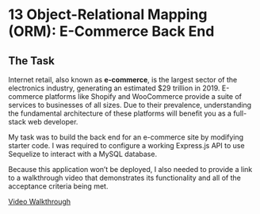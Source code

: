 # 13 Object-Relational Mapping (ORM): E-Commerce Back End

## The Task

Internet retail, also known as **e-commerce**, is the largest sector of the electronics industry, generating an estimated $29 trillion in 2019. E-commerce platforms like Shopify and WooCommerce provide a suite of services to businesses of all sizes. Due to their prevalence, understanding the fundamental architecture of these platforms will benefit you as a full-stack web developer.

My task was to build the back end for an e-commerce site by modifying starter code. I was required to configure a working Express.js API to use Sequelize to interact with a MySQL database.

Because this application won’t be deployed, I also needed to provide a link to a walkthrough video that demonstrates its functionality and all of the acceptance criteria being met. 

[Video Walkthrough](https://drive.google.com/file/d/1i--aRjRk5YGkM8Bm2io15544wViUPLXR/view?usp=sharing)




